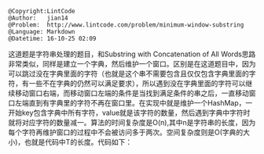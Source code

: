```
@Copyright:LintCode
@Author:   jian14
@Problem:  http://www.lintcode.com/problem/minimum-window-substring
@Language: Markdown
@Datetime: 16-10-25 02:09
```

这道题是字符串处理的题目，和Substring with Concatenation of All Words思路非常类似，同样是建立一个字典，然后维护一个窗口。区别是在这道题目中，因为可以跳过没在字典里面的字符（也就是这个串不需要包含且仅仅包含字典里面的字符，有一些不在字典的仍然可以满足要求），所以遇到没在字典里面的字符可以继续移动窗口右端，而移动窗口左端的条件是当找到满足条件的串之后，一直移动窗口左端直到有字典里的字符不再在窗口里。在实现中就是维护一个HashMap，一开始key包含字典中所有字符，value就是该字符的数量，然后遇到字典中字符时就将对应字符的数量减一。算法的时间复杂度是O(n),其中n是字符串的长度，因为每个字符再维护窗口的过程中不会被访问多于两次。空间复杂度则是O(字典的大小)，也就是代码中T的长度。代码如下： 


